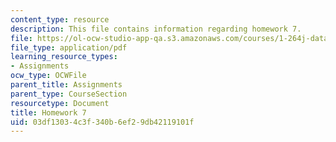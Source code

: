 ```yaml
---
content_type: resource
description: This file contains information regarding homework 7.
file: https://ol-ocw-studio-app-qa.s3.amazonaws.com/courses/1-264j-database-internet-and-systems-integration-technologies-fall-2013/03df13034c3f340b6ef29db42119101f_MIT1_264JF13_HW7.pdf
file_type: application/pdf
learning_resource_types:
- Assignments
ocw_type: OCWFile
parent_title: Assignments
parent_type: CourseSection
resourcetype: Document
title: Homework 7
uid: 03df1303-4c3f-340b-6ef2-9db42119101f
---
```

